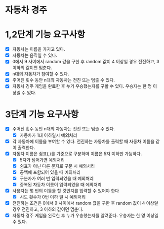 # 자동차 경주

# 1,2단계 기능 요구사항
- [x] 자동차는 이름을 가지고 있다.
- [x] 자동차는 움직일 수 있다.
- [x] 0에서 9 사이에서 random 값을 구한 후 random 값이 4 이상일 경우 전진하고, 3 이하의 값이면 멈춘다.
- [x] n대의 자동차가 참여할 수 있다.
- [x] 주어진 횟수 동안 n대의 자동차는 전진 또는 멈출 수 있다.
- [x] 자동차 경주 게임을 완료한 후 누가 우승했는지를 구할 수 있다. 우승자는 한 명 이상일 수 있다.

# 3단계 기능 요구사항
- [x] 주어진 횟수 동안 n대의 자동차는 전진 또는 멈출 수 있다.
  - [x] 자동차가 1대 이하일시 예외처리
- [x] 각 자동차에 이름을 부여할 수 있다. 전진하는 자동차를 출력할 때 자동차 이름을 같이 출력한다.
- [x] 자동차 이름은 쉼표(,)를 기준으로 구분하며 이름은 5자 이하만 가능하다.
  - [x] 5자가 넘어가면 예외처리
  - [x] 쉼표가 아닌 다른 문자로 구분 시 예외처리
  - [x] 공백에 포함되어 있을 때 예외처리
  - [x] 구분자가 여러 번 입력되었을 때 예외처리
  - [x] 중복된 자동차 이름이 입력되었을 때 에외처리
- [x] 사용자는 몇 번의 이동을 할 것인지를 입력할 수 있어야 한다
  - [x] 시도 횟수가 0번 이하 일 시 예외처리
- [x] 전진하는 조건은 0에서 9 사이에서 random 값을 구한 후 random 값이 4 이상일 경우 전진하고, 3 이하의 값이면 멈춘다.
- [x] 자동차 경주 게임을 완료한 후 누가 우승했는지를 알려준다. 우승자는 한 명 이상일 수 있다.